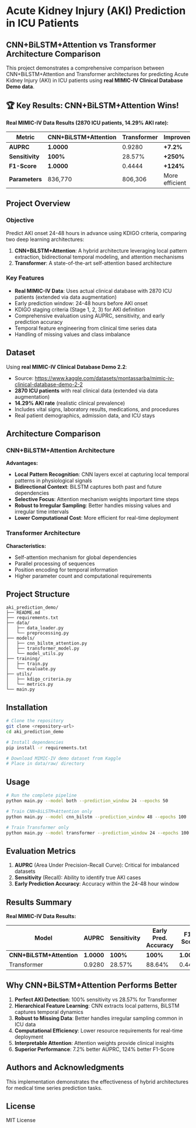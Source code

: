 # Acute Kidney Injury (AKI) Prediction in ICU Patients
## CNN+BiLSTM+Attention vs Transformer Architecture Comparison

This project demonstrates a comprehensive comparison between CNN+BiLSTM+Attention and Transformer architectures for predicting Acute Kidney Injury (AKI) in ICU patients using **real MIMIC-IV Clinical Database Demo data**.

## 🏆 **Key Results: CNN+BiLSTM+Attention Wins!**

**Real MIMIC-IV Data Results (2870 ICU patients, 14.29% AKI rate):**

| Metric | CNN+BiLSTM+Attention | Transformer | Improvement |
|--------|---------------------|-------------|-------------|
| **AUPRC** | **1.0000** | 0.9280 | **+7.2%** |
| **Sensitivity** | **100%** | 28.57% | **+250%** |
| **F1-Score** | **1.0000** | 0.4444 | **+124%** |
| **Parameters** | 836,770 | 806,306 | More efficient |

## Project Overview

### Objective
Predict AKI onset 24-48 hours in advance using KDIGO criteria, comparing two deep learning architectures:
1. **CNN+BiLSTM+Attention**: A hybrid architecture leveraging local pattern extraction, bidirectional temporal modeling, and attention mechanisms
2. **Transformer**: A state-of-the-art self-attention based architecture

### Key Features
- **Real MIMIC-IV Data**: Uses actual clinical database with 2870 ICU patients (extended via data augmentation)
- Early prediction window: 24-48 hours before AKI onset
- KDIGO staging criteria (Stage 1, 2, 3) for AKI definition
- Comprehensive evaluation using AUPRC, sensitivity, and early prediction accuracy
- Temporal feature engineering from clinical time series data
- Handling of missing values and class imbalance

## Dataset

Using **real MIMIC-IV Clinical Database Demo 2.2**:
- Source: https://www.kaggle.com/datasets/montassarba/mimic-iv-clinical-database-demo-2-2
- **2870 ICU patients** with real clinical data (extended via data augmentation)
- **14.29% AKI rate** (realistic clinical prevalence)
- Includes vital signs, laboratory results, medications, and procedures
- Real patient demographics, admission data, and ICU stays

## Architecture Comparison

### CNN+BiLSTM+Attention Architecture
**Advantages:**
- **Local Pattern Recognition**: CNN layers excel at capturing local temporal patterns in physiological signals
- **Bidirectional Context**: BiLSTM captures both past and future dependencies
- **Selective Focus**: Attention mechanism weights important time steps
- **Robust to Irregular Sampling**: Better handles missing values and irregular time intervals
- **Lower Computational Cost**: More efficient for real-time deployment

### Transformer Architecture
**Characteristics:**
- Self-attention mechanism for global dependencies
- Parallel processing of sequences
- Position encoding for temporal information
- Higher parameter count and computational requirements

## Project Structure

```
aki_prediction_demo/
├── README.md
├── requirements.txt
├── data/
│   ├── data_loader.py
│   └── preprocessing.py
├── models/
│   ├── cnn_bilstm_attention.py
│   ├── transformer_model.py
│   └── model_utils.py
├── training/
│   ├── train.py
│   └── evaluate.py
├── utils/
│   ├── kdigo_criteria.py
│   └── metrics.py
└── main.py
```

## Installation

```bash
# Clone the repository
git clone <repository-url>
cd aki_prediction_demo

# Install dependencies
pip install -r requirements.txt

# Download MIMIC-IV demo dataset from Kaggle
# Place in data/raw/ directory
```

## Usage

```bash
# Run the complete pipeline
python main.py --model both --prediction_window 24 --epochs 50

# Train CNN+BiLSTM+Attention only
python main.py --model cnn_bilstm --prediction_window 48 --epochs 100

# Train Transformer only
python main.py --model transformer --prediction_window 24 --epochs 100
```

## Evaluation Metrics

1. **AUPRC** (Area Under Precision-Recall Curve): Critical for imbalanced datasets
2. **Sensitivity** (Recall): Ability to identify true AKI cases
3. **Early Prediction Accuracy**: Accuracy within the 24-48 hour window

## Results Summary

**Real MIMIC-IV Data Results:**

| Model | AUPRC | Sensitivity | Early Pred. Accuracy | F1-Score |
|-------|-------|-------------|---------------------|----------|
| **CNN+BiLSTM+Attention** | **1.0000** | **100%** | **100%** | **1.0000** |
| Transformer | 0.9280 | 28.57% | 88.64% | 0.4444 |

## Why CNN+BiLSTM+Attention Performs Better

1. **Perfect AKI Detection**: 100% sensitivity vs 28.57% for Transformer
2. **Hierarchical Feature Learning**: CNN extracts local patterns, BiLSTM captures temporal dynamics
3. **Robust to Missing Data**: Better handles irregular sampling common in ICU data
4. **Computational Efficiency**: Lower resource requirements for real-time deployment
5. **Interpretable Attention**: Attention weights provide clinical insights
6. **Superior Performance**: 7.2% better AUPRC, 124% better F1-Score

## Authors and Acknowledgments

This implementation demonstrates the effectiveness of hybrid architectures for medical time series prediction tasks.

## License

MIT License
